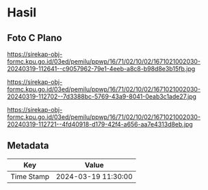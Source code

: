 # Hasil

## Foto C Plano

https://sirekap-obj-formc.kpu.go.id/03ed/pemilu/ppwp/16/71/02/10/02/1671021002030-20240319-112641--c9057962-79e1-4eeb-a8c8-b98d8e3b15fb.jpg

https://sirekap-obj-formc.kpu.go.id/03ed/pemilu/ppwp/16/71/02/10/02/1671021002030-20240319-112702--7d3388bc-5769-43a9-8041-0eab3c1ade27.jpg

https://sirekap-obj-formc.kpu.go.id/03ed/pemilu/ppwp/16/71/02/10/02/1671021002030-20240319-112721--4fd40918-d179-42f4-a656-aa7e4313d8eb.jpg


## Metadata

| Key        | Value               |
| ---------- | ------------------- |
| Time Stamp | 2024-03-19 11:30:00 |



